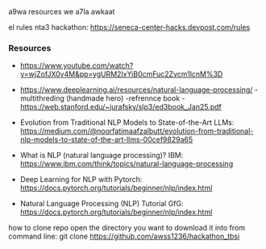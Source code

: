 a9wa resources we a7la awkaat

el rules nta3 hackathon: https://seneca-center-hacks.devpost.com/rules

### Resources
- https://www.youtube.com/watch?v=wjZofJX0v4M&pp=ygURM2IxYiB0cmFuc2Zvcm1lcnM%3D
- https://www.deeplearning.ai/resources/natural-language-processing/
-multithreding (handmade hero)
-refrennce book 
-https://web.stanford.edu/~jurafsky/slp3/ed3book_Jan25.pdf

- Evolution from Traditional NLP Models to State-of-the-Art LLMs: https://medium.com/@noorfatimaafzalbutt/evolution-from-traditional-nlp-models-to-state-of-the-art-llms-00cef9829a65
- What is NLP (natural language processing)? IBM: https://www.ibm.com/think/topics/natural-language-processing
- Deep Learning for NLP with Pytorch: https://docs.pytorch.org/tutorials/beginner/nlp/index.html
- Natural Language Processing (NLP) Tutorial GfG: https://docs.pytorch.org/tutorials/beginner/nlp/index.html



how to clone repo 
open the directory you want to download it into
from command line:
git clone https://github.com/awss1236/hackathon_tbsi
